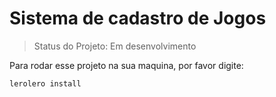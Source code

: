 <h1>Sistema de cadastro de Jogos</h1>

> Status do Projeto: Em desenvolvimento

Para rodar esse projeto na sua maquina, por favor digite:
```
lerolero install 
```
